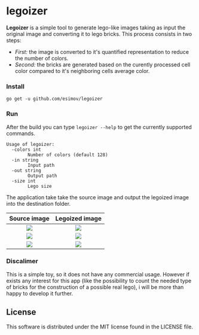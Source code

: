 # legoizer

**Legoizer** is a simple tool to generate lego-like images taking as input the original image and converting it to lego bricks. This process consists in two steps: 
* *_First_:* the image is converted to it's quantified representation to reduce the number of colors. 
* *_Second_:* the bricks are generated based on the curently processed cell color compared to it's neighboring cells average color.

### Install

`go get -u github.com/esimov/legoizer`

### Run

After the build you can type `legoizer --help` to get the currently supported commands.

```
Usage of legoizer:
  -colors int
    	Number of colors (default 128)
  -in string
    	Input path
  -out string
    	Output path
  -size int
    	Lego size     
```     

The application take take the source image and output the legoized image into the destination folder.

| Source image | Legoized image
|:--:|:--:|
| <img src="https://user-images.githubusercontent.com/883386/27582530-e4095cd8-5b39-11e7-97f4-1a457857c80c.png"> | <img src="https://user-images.githubusercontent.com/883386/27582636-42c42d84-5b3a-11e7-8f60-15ca7cf4f2ce.png"> |
| <img src="https://user-images.githubusercontent.com/883386/27582571-fea42c9e-5b39-11e7-8357-6ed2a425fdd1.jpg"> | <img src="https://user-images.githubusercontent.com/883386/27582651-4d1cb99a-5b3a-11e7-8bd1-1095d265b373.png"> | 
| <img src="https://user-images.githubusercontent.com/883386/27582916-54d7b27e-5b3b-11e7-84b7-5209b878c2ca.jpg" > | <img src="https://user-images.githubusercontent.com/883386/27582932-67795126-5b3b-11e7-82bd-4c4df11d4f5a.png"> | 

### Discalimer

This is a simple toy, so it does not have any commercial usage. However if exists any interest for this app (like the possibility to count the needed type of bricks for the construction of a possible real lego), i will be more than happy to develop it further.

## License

This software is distributed under the MIT license found in the LICENSE file.

